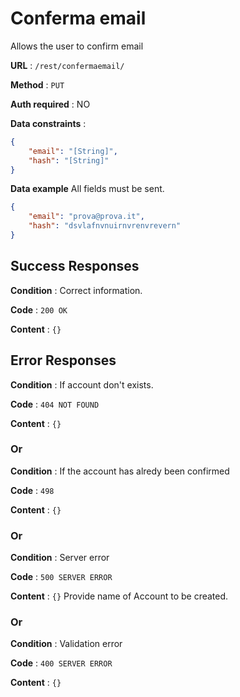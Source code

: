 # Conferma email


Allows the user to confirm email

**URL** : `/rest/confermaemail/`

**Method** : `PUT`

**Auth required** : NO

**Data constraints** : 

```json
{
    "email": "[String]",
    "hash": "[String]"
}
```

**Data example** All fields must be sent.

```json
{
    "email": "prova@prova.it",
    "hash": "dsvlafnvnuirnvrenvrevern"
}
```
## Success Responses

**Condition** : Correct information.

**Code** : `200 OK`

**Content** : `{}`
## Error Responses

**Condition** : If account don't exists.

**Code** : `404 NOT FOUND`

**Content** : `{}`

### Or

**Condition** : If the account has alredy been confirmed

**Code** : `498`

**Content** : `{}`
### Or

**Condition** : Server error

**Code** : `500 SERVER ERROR`

**Content** : `{}`
Provide name of Account to be created.
### Or

**Condition** : Validation error

**Code** : `400 SERVER ERROR`

**Content** : `{}`